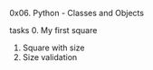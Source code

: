 0x06. Python - Classes and Objects

tasks
0. My first square
1. Square with size
2. Size validation
